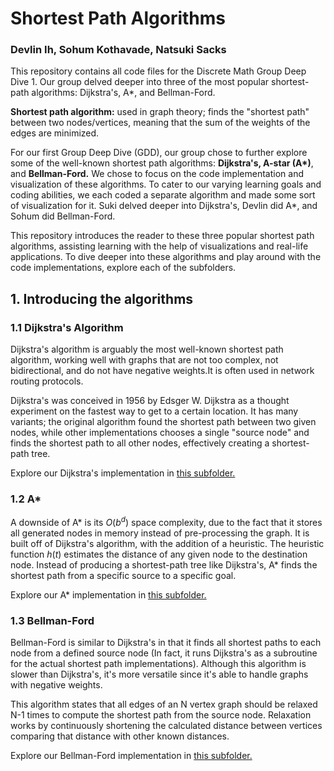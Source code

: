 # Shortest Path Algorithms
### Devlin Ih, Sohum Kothavade, Natsuki Sacks

This repository contains all code files for the Discrete Math Group Deep Dive 1. Our group delved deeper into three of the most popular shortest-path algorithms: Dijkstra's, A*, and Bellman-Ford. 

**Shortest path algorithm:** used in graph theory; finds the "shortest path" between two nodes/vertices, meaning that the sum of the weights of the edges are minimized.

For our first Group Deep Dive (GDD), our group chose to further explore some of the well-known shortest path algorithms: **Dijkstra's, A-star (A\*)**, and **Bellman-Ford.** We chose to focus on the code implementation and visualization of these algorithms. To cater to our varying learning goals and coding abilities, we each coded a separate algorithm and made some sort of visualization for it. Suki delved deeper into Dijkstra's, Devlin did A\*, and Sohum did Bellman-Ford.

This repository introduces the reader to these three popular shortest path algorithms, assisting learning with the help of visualizations and real-life applications. To dive deeper into these algorithms and play around with the code implementations, explore each of the subfolders. 

## **1. Introducing the algorithms**
### **1.1 Dijkstra's Algorithm**
Dijkstra's algorithm is arguably the most well-known shortest path algorithm, working well with graphs that are not too complex, not bidirectional, and do not have negative weights.It is often used in network routing protocols.

Dijkstra's was conceived in 1956 by Edsger W. Dijkstra as a thought experiment on the fastest way to get to a certain location. It has many variants; the original algorithm found the shortest path between two given nodes, while other implementations chooses a single "source node" and finds the shortest path to all other nodes, effectively creating a shortest-path tree.

Explore our Dijkstra's implementation in [this subfolder.](./dijkstra)

### **1.2 A\***
A downside of A\* is its $O(b^d)$ space complexity, due to the fact that it stores all generated nodes in memory instead of pre-processing the graph. It is built off of Dijkstra's algorithm, with the addition of a heuristic. The heuristic function $h(t)$ estimates the distance of any given node to the destination node. Instead of producing a shortest-path tree like Dijkstra's, A* finds the shortest path from a specific source to a specific goal.

Explore our A* implementation in [this subfolder.](./a-star)

### **1.3 Bellman-Ford**
Bellman-Ford is similar to Dijkstra's in that it finds all shortest paths to each node from a defined source node (In fact, it runs Dijkstra's as a subroutine for the actual shortest path implementations). Although this algorithm is slower than Dijkstra's, it's more versatile since it's able to handle graphs with negative weights.

This algorithm states that all edges of an N vertex graph should be relaxed N-1 times to compute the shortest path from the source node. Relaxation works by continuously shortening the calculated distance between vertices comparing that distance with other known distances.

Explore our Bellman-Ford implementation in [this subfolder.](./bellman-ford)
